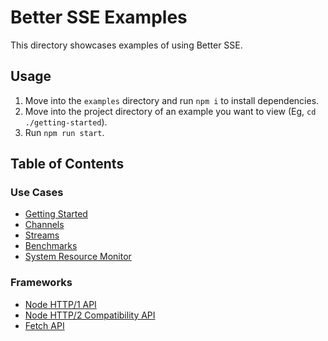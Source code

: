 # Better SSE Examples

This directory showcases examples of using Better SSE.

## Usage

1. Move into the `examples` directory and run `npm i` to install dependencies.
2. Move into the project directory of an example you want to view (Eg, `cd ./getting-started`).
3. Run `npm run start`.

## Table of Contents

### Use Cases

-   [Getting Started](./getting-started)
-   [Channels](./channels)
-   [Streams](./streams)
-   [Benchmarks](./benchmarks)
-   [System Resource Monitor](./resource-monitor)

### Frameworks

-   [Node HTTP/1 API](./http1)
-   [Node HTTP/2 Compatibility API](./http2-compat)
-   [Fetch API](./fetch)
